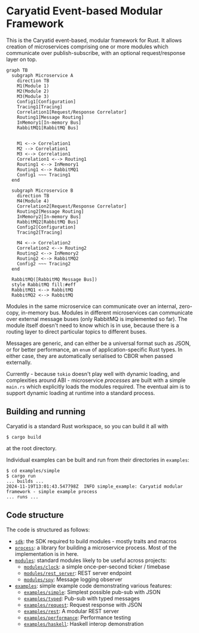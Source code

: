 # Caryatid Event-based Modular Framework

This is the Caryatid event-based, modular framework for Rust.  It allows creation of microservices
comprising one or more modules which communicate over publish-subscribe, with an optional
request/response layer on top.

```mermaid
graph TB
  subgraph Microservice A
    direction TB
    M1(Module 1)
    M2(Module 2)
    M3(Module 3)
    Config1[Configuration]
    Tracing1[Tracing]
    Correlation1[Request/Response Correlator]
    Routing1[Message Routing]
    InMemory1[In-memory Bus]
    RabbitMQ1[RabbitMQ Bus]


    M1 <--> Correlation1
    M2 --> Correlation1
    M3 <--> Correlation1
    Correlation1 <--> Routing1
    Routing1 <--> InMemory1
    Routing1 <--> RabbitMQ1
    Config1 ~~~ Tracing1
  end

  subgraph Microservice B
    direction TB
    M4(Module 4)
    Correlation2[Request/Response Correlator]
    Routing2[Message Routing]
    InMemory2[In-memory Bus]
    RabbitMQ2[RabbitMQ Bus]
    Config2[Configuration]
    Tracing2[Tracing]

    M4 <--> Correlation2
    Correlation2 <--> Routing2
    Routing2 <--> InMemory2
    Routing2 <--> RabbitMQ2
    Config2 ~~~ Tracing2
  end

  RabbitMQ([RabbitMQ Message Bus])
  style RabbitMQ fill:#eff
  RabbitMQ1 <--> RabbitMQ
  RabbitMQ2 <--> RabbitMQ
```

Modules in the same microservice can communicate over an internal, zero-copy, in-memory bus.
Modules in different microservices can communicate over external message buses (only
RabbitMQ is implemented so far).  The module itself doesn't need to know which is in use, because
there is a routing layer to direct particular topics to different buses.

Messages are generic, and can either be a universal format such as JSON, or for better performance,
an `enum` of application-specific Rust types.  In either case, they are automatically serialised
to CBOR when passed externally.

Currently - because `tokio` doesn't play well with dynamic loading, and complexities around ABI -
microservice *processes* are built with a simple `main.rs` which explicitly loads the modules
required.  The eventual aim is to support dynamic loading at runtime into a standard process.

## Building and running

Caryatid is a standard Rust workspace, so you can build it all with

```
$ cargo build
```

at the root directory.

Individual examples can be built and run from their directories in `examples`:

```
$ cd examples/simple
$ cargo run
... builds ...
2024-11-19T13:01:43.547798Z  INFO simple_example: Caryatid modular framework - simple example process
... runs ...
```

## Code structure

The code is structured as follows:

* [`sdk`](./sdk): the SDK required to build modules - mostly traits and macros
* [`process`](./process): a library for building a microservice process.  Most of the implementation is in here.
* [`modules`](./modules): standard modules likely to be useful across projects:
  * [`modules/clock`](./modules/clock): a simple once-per-second ticker / timebase
  * [`modules/rest_server`](./modules/rest_server): REST server endpoint
  * [`modules/spy`](./modules/spy): Message logging observer
* [`examples`](./examples): simple example code demonstrating various features:
  * [`examples/simple`](./examples/simple): Simplest possible pub-sub with JSON
  * [`examples/typed`](./examples/typed): Pub-sub with typed messages
  * [`examples/request`](./examples/request): Request response with JSON
  * [`examples/rest`](./examples/rest): A modular REST server
  * [`examples/performance`](./examples/performance): Performance testing
  * [`examples/haskell`](./examples/haskell): Haskell interop demonstration
